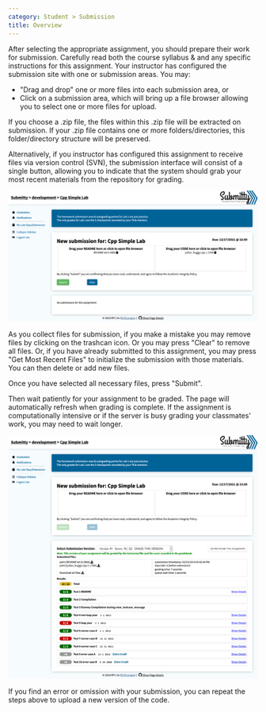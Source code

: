 ```yaml
---
category: Student > Submission
title: Overview
---
```


After selecting the appropriate assignment, you should prepare their
work for submission.  Carefully read both the course syllabus & and any
specific instructions for this assignment.  Your instructor has
configured the submission site with one or submission areas.  You may:

* "Drag and drop" one or more files into each submission area, or
* Click on a submission area, which will bring up a file browser
   allowing you to select one or more files for upload.

If you choose a .zip file, the files within this .zip file will be
extracted on submission.  If your .zip file contains one or more
folders/directories, this folder/directory structure will be
preserved.

Alternatively, if you instructor has configured this assignment to
receive files via version control (SVN), the submission interface will
consist of a single button, allowing you to indicate that the system
should grab your most recent materials from the repository for
grading.


![](/images/Submission_Files.png)


As you collect files for submission, if you make a mistake you may
remove files by clicking on the trashcan icon.  Or you may press
"Clear" to remove all files.  Or, if you have already submitted to
this assignment, you may press "Get Most Recent Files" to initialize
the submission with those materials.  You can then delete or add new
files.

Once you have selected all necessary files, press "Submit".

Then wait patiently for your assignment to be graded.  The page will
automatically refresh when grading is complete.  If the assignment is
computationally intensive or if the server is busy grading your
classmates' work, you may need to wait longer.


![](/images/Submission_Result_Buggy.png)

If you find an error or omission with your submission, you can
repeat the steps above to upload a new version of the code.



